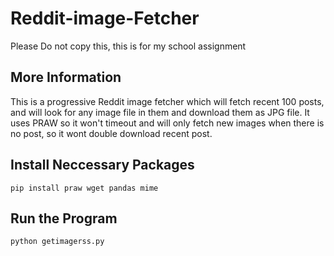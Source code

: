 # Reddit-image-Fetcher

Please Do not copy this, this is for my school assignment

## More Information
This is a progressive Reddit image fetcher which will fetch recent 100 posts, and will look for any image file in them and download them as JPG file. It uses PRAW so it won't timeout and will only fetch new images when there is no post, so it wont double download recent post.

## Install Neccessary Packages
```
pip install praw wget pandas mime
```
## Run the Program
```
python getimagerss.py
```

